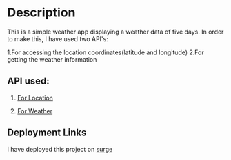 # Description
This is a simple weather app displaying a weather data of five days. In order to make this, I have used two API's:

1.For accessing the location coordinates(latitude and longitude)
2.For getting the weather information

## API used:

1. [For Location](http://loactioniq.org)

2. [For Weather](http://openweathermap.org)

## Deployment Links

I have deployed this project on [surge](http://steadfast-suit.surge.sh)
